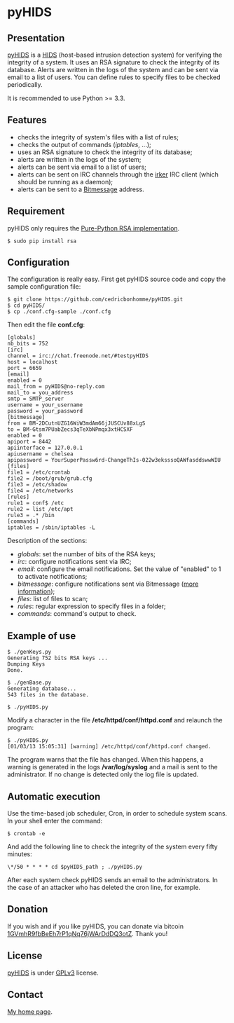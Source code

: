 pyHIDS
======

Presentation
------------
[pyHIDS](https://github.com/cedricbonhomme/pyHIDS) is a
[HIDS](http://en.wikipedia.org/wiki/Host-based_intrusion_detection_system)
(host-based intrusion detection system) for verifying the integrity of a system.
It uses an RSA signature to check the integrity of its database.
Alerts are written in the logs of the system and can be sent via email
to a list of users. You can define rules to specify files to be checked
periodically.

It is recommended to use Python >= 3.3.

Features
--------
* checks the integrity of system's files with a list of rules;
* checks the output of commands (*iptables*, ...);
* uses an RSA signature to check the integrity of its database;
* alerts are written in the logs of the system;
* alerts can be sent via email to a list of users;
* alerts can be sent on IRC channels through the
  [irker](https://gitorious.org/irker) IRC client (which should be running as a
  daemon);
* alerts can be sent to a [Bitmessage](https://bitmessage.org) address.


Requirement
-----------

pyHIDS only requires the
[Pure-Python RSA implementation](http://pypi.python.org/pypi/rsa).

    $ sudo pip install rsa

Configuration
-------------
The configuration is really easy. First get pyHIDS source code and copy the
sample configuration file:

    $ git clone https://github.com/cedricbonhomme/pyHIDS.git
    $ cd pyHIDS/
    $ cp ./conf.cfg-sample ./conf.cfg

Then edit the file **conf.cfg**:

    [globals]
    nb_bits = 752
    [irc]
    channel = irc://chat.freenode.net/#testpyHIDS
    host = localhost
    port = 6659
    [email]
    enabled = 0
    mail_from = pyHIDS@no-reply.com
    mail_to = you_address
    smtp = SMTP_server
    username = your_username
    password = your_password
    [bitmessage]
    from = BM-2DCutnUZG16WiW3mdAm66jJUSCUv88xLgS
    to = BM-Gtsm7PUabZecs3qTeXbNPmqx3xtHCSXF
    enabled = 0
    apiport = 8442
    apiinterface = 127.0.0.1
    apiusername = chelsea
    apipassword = YourSuperPassw6rd-ChangeThIs-022w3eksssoQAWfasddswwWIU
    [files]
    file1 = /etc/crontab
    file2 = /boot/grub/grub.cfg
    file3 = /etc/shadow
    file4 = /etc/networks
    [rules]
    rule1 = conf$ /etc
    rule2 = list /etc/apt
    rule3 = .* /bin
    [commands]
    iptables = /sbin/iptables -L


Description of the sections:

* *globals*: set the number of bits of the RSA keys;
* *irc*: configure notifications sent via IRC;
* *email*: configure the email notifications. Set the value of "enabled" to 1
  to activate notifications;
* *bitmessage*: configure notifications sent via Bitmessage
  ([more information](https://bitmessage.org/wiki/API_Reference));
* *files*: list of files to scan;
* *rules*: regular expression to specify files in a folder;
* *commands*: command's output to check.


Example of use
--------------

    $ ./genKeys.py
    Generating 752 bits RSA keys ...
    Dumping Keys
    Done.

    $ ./genBase.py
    Generating database...
    543 files in the database.

    $ ./pyHIDS.py

Modify a character in the file  **/etc/httpd/conf/httpd.conf** and relaunch the
program:

    $ ./pyHIDS.py
    [01/03/13 15:05:31] [warning] /etc/httpd/conf/httpd.conf changed.

The program warns that the file has changed. When this happens, a warning is
generated in the logs **/var/log/syslog** and a mail is sent to the
administrator.
If no change is detected only the log file is updated.

Automatic execution
-------------------
Use the time-based job scheduler, Cron, in order to schedule system scans.
In your shell enter the command:

    $ crontab -e

And add the following line to check the integrity of the system every fifty
minutes:

    \*/50 * * * * cd $pyHIDS_path ; ./pyHIDS.py

After each system check pyHIDS sends an email to the administrators.
In the case of an attacker who has deleted the cron line, for example.

Donation
--------
If you wish and if you like pyHIDS, you can donate via bitcoin
[1GVmhR9fbBeEh7rP1qNq76jWArDdDQ3otZ](https://blockexplorer.com/address/1GVmhR9fbBeEh7rP1qNq76jWArDdDQ3otZ).
Thank you!


License
-------
[pyHIDS](https://github.com/cedricbonhomme/pyHIDS) is under
[GPLv3](http://www.gnu.org/licenses/gpl-3.0.txt) license.


Contact
-------
[My home page](http://cedricbonhomme.org/).
